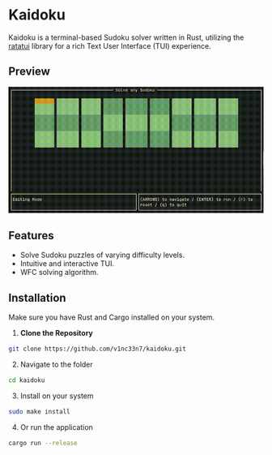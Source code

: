 # Kaidoku

Kaidoku is a terminal-based Sudoku solver written in Rust, utilizing the [ratatui](https://github.com/tui-rs-revival/ratatui) library for a rich Text User Interface (TUI) experience.

## Preview

![Kaidoku Preview](./assets/preview.gif)

## Features

- Solve Sudoku puzzles of varying difficulty levels.
- Intuitive and interactive TUI.
- WFC solving algorithm.

## Installation

Make sure you have Rust and Cargo installed on your system.

1. **Clone the Repository**

```bash
git clone https://github.com/v1nc33n7/kaidoku.git
```

2. Navigate to the folder

```bash
cd kaidoku
```

3. Install on your system

```bash
sudo make install
```

4. Or run the application

```bash
cargo run --release
```
